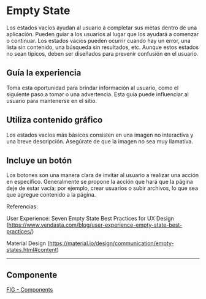 # Empty State

Los estados vacíos ayudan al usuario a completar sus metas dentro de una aplicación. Pueden guiar a los usuarios al lugar que los ayudará a comenzar o continuar. Los estados vacíos pueden ocurrir cuando hay un error, una lista sin contenido, una búsqueda sin resultados, etc. Aunque estos estados no sean típicos, deben ser diseñados para prevenir confusión en el usuario.

## Guía la experiencia

Toma esta oportunidad para brindar información al usuario, como el siguiente paso a tomar o una advertencia. Esta guía puede influenciar al usuario para mantenerse en el sitio.

## Utiliza contenido gráfico

Los estados vacíos más básicos consisten en una imagen no interactiva y una breve descripción. Asegúrate de que la imagen no sea muy llamativa.

## Incluye un botón

Los botones son una manera clara de invitar al usuario a realizar una acción en específico. Generalmente se propone la acción que hará que la página deje de estar vacía; por ejemplo, crear usuarios o subir archivos, lo que sea que agregue contenido a la página.

Referencias:

User Experience: Seven Empty State Best Practices for UX Design (https://www.vendasta.com/blog/user-experience-empty-state-best-practices/)

Material Design (https://material.io/design/communication/empty-states.html#content)

---

## Componente
[FIG - Components](https://www.figma.com/file/adTpzuue9VJyGt5D6bb45F/FIG---Components?node-id=2156%3A2476)